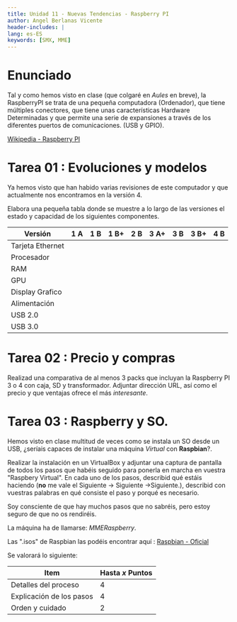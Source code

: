 ```yaml
---
title: Unidad 11 - Nuevas Tendencias - Raspberry PI
author: Angel Berlanas Vicente
header-includes: |
lang: es-ES
keywords: [SMX, MME]
---
```


# Enunciado

Tal y como hemos visto en clase (que colgaré en *Aules* en breve), la RaspberryPI se trata de una pequeña computadora (Ordenador), que tiene múltiples conectores, que tiene unas características Hardware Determinadas y que permite una serie de expansiones a través de los diferentes puertos de comunicaciones. (USB y GPIO).

[Wikipedia - Raspberry PI](https://es.wikipedia.org/wiki/Raspberry_Pi)


# Tarea 01 : Evoluciones y modelos

Ya hemos visto que han habido varias revisiones de este computador y que actualmente nos encontramos en la versión 4.

Elabora una pequeña tabla donde se muestre a lo largo de las versiones el estado y capacidad de los siguientes componentes.

| Versión          | 1 A | 1 B |1 B+ | 2 B | 3 A+ | 3 B | 3 B+ | 4 B |
|------------------|-----|-----|-----|-----|------|-----|------|-----|
| Tarjeta Ethernet |     |     |     |     |      |     |      |     |
| Procesador       |     |     |     |     |      |     |      |     |
| RAM              |     |     |     |     |      |     |      |     |
| GPU              |     |     |     |     |      |     |      |     |
| Display Grafico  |     |     |     |     |      |     |      |     |
| Alimentación     |     |     |     |     |      |     |      |     |
| USB 2.0          |     |     |     |     |      |     |      |     |
| USB 3.0          |     |     |     |     |      |     |      |     |


# Tarea 02 : Precio y compras

Realizad una comparativa de al menos 3 packs que incluyan la Raspberry PI 3 o 4 con caja, SD y transformador. Adjuntar dirección URL, así como el precio y que ventajas ofrece el más *interesante*.

# Tarea 03 : Raspberry y SO.

Hemos visto en clase multitud de veces como se instala un SO desde un USB, ¿seríais capaces de instalar una máquina *Virtual* con **Raspbian**?.

Realizar la instalación en un VirtualBox y adjuntar una captura de pantalla de todos los pasos que habéis seguido para ponerla en marcha en vuestra "Raspbery Virtual". En cada uno de los pasos, describid qué estáis haciendo (**no** me vale el Siguiente -> Siguiente ->Siguiente.), describid con vuestras palabras en qué consiste el paso y porqué es necesario.

Soy consciente de que hay muchos pasos que no sabréis, pero estoy seguro de que no os rendiréis.

La máquina ha de llamarse: *MMERaspberry*.

Las ".isos" de Raspbian las podéis encontrar aquí : [Raspbian - Oficial](https://www.raspberrypi.org/downloads/raspbian/)

Se valorará lo siguiente:

| Item | Hasta *x* Puntos |
|------|------------------|
| Detalles del proceso     | 4 |
| Explicación de los pasos | 4 |
| Orden y cuidado          | 2 |
